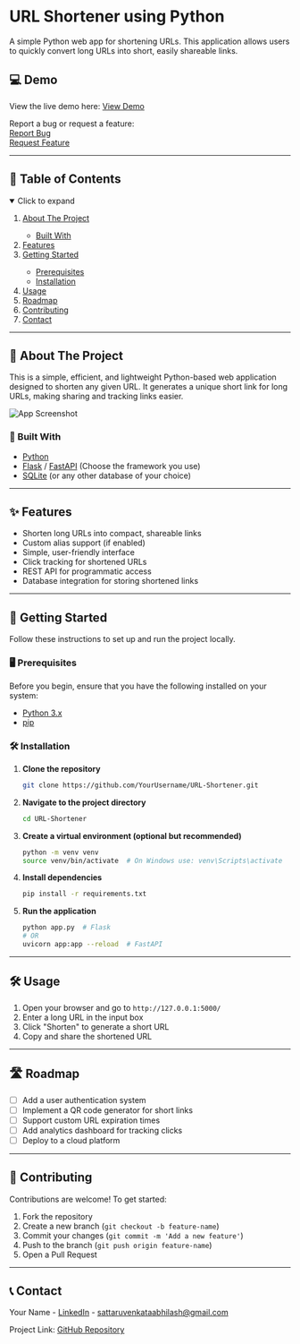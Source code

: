 # URL Shortener using Python

A simple Python web app for shortening URLs. This application allows users to quickly convert long URLs into short, easily shareable links.

## 💻 Demo
View the live demo here: [View Demo](https://github.com/YourUsername/URL-Shortener)

Report a bug or request a feature:  
[Report Bug](https://github.com/YourUsername/URL-Shortener/issues)  
[Request Feature](https://github.com/YourUsername/URL-Shortener/issues)

---

## 📑 Table of Contents

<details open="open">
  <summary>Click to expand</summary>
  <ol>
    <li><a href="#about-the-project">About The Project</a></li>
    <ul>
      <li><a href="#built-with">Built With</a></li>
    </ul>
    <li><a href="#features">Features</a></li>
    <li><a href="#getting-started">Getting Started</a></li>
    <ul>
      <li><a href="#prerequisites">Prerequisites</a></li>
      <li><a href="#installation">Installation</a></li>
    </ul>
    <li><a href="#usage">Usage</a></li>
    <li><a href="#roadmap">Roadmap</a></li>
    <li><a href="#contributing">Contributing</a></li>
    <li><a href="#contact">Contact</a></li>
  </ol>
</details>

---

## 📝 About The Project

This is a simple, efficient, and lightweight Python-based web application designed to shorten any given URL. It generates a unique short link for long URLs, making sharing and tracking links easier. 

![App Screenshot](./screenshots/ss1.png)

### 🔧 Built With
* [Python](https://www.python.org/)
* [Flask](https://flask.palletsprojects.com/) / [FastAPI](https://fastapi.tiangolo.com/) (Choose the framework you use)
* [SQLite](https://www.sqlite.org/) (or any other database of your choice)

---

## ✨ Features

- Shorten long URLs into compact, shareable links
- Custom alias support (if enabled)
- Simple, user-friendly interface
- Click tracking for shortened URLs
- REST API for programmatic access
- Database integration for storing shortened links

---

## 🚀 Getting Started

Follow these instructions to set up and run the project locally.

### 🖥️ Prerequisites

Before you begin, ensure that you have the following installed on your system:

* [Python 3.x](https://www.python.org/downloads/)
* [pip](https://pip.pypa.io/en/stable/installation/)

### 🛠️ Installation

1. **Clone the repository**
   ```sh
   git clone https://github.com/YourUsername/URL-Shortener.git
   ```
2. **Navigate to the project directory**
   ```sh
   cd URL-Shortener
   ```
3. **Create a virtual environment (optional but recommended)**
   ```sh
   python -m venv venv
   source venv/bin/activate  # On Windows use: venv\Scripts\activate
   ```
4. **Install dependencies**
   ```sh
   pip install -r requirements.txt
   ```
5. **Run the application**
   ```sh
   python app.py  # Flask
   # OR
   uvicorn app:app --reload  # FastAPI
   ```

---

## 🛠️ Usage

1. Open your browser and go to `http://127.0.0.1:5000/`
2. Enter a long URL in the input box
3. Click "Shorten" to generate a short URL
4. Copy and share the shortened URL

---

## 🛣️ Roadmap

- [ ] Add a user authentication system
- [ ] Implement a QR code generator for short links
- [ ] Support custom URL expiration times
- [ ] Add analytics dashboard for tracking clicks
- [ ] Deploy to a cloud platform

---

## 🤝 Contributing

Contributions are welcome! To get started:

1. Fork the repository
2. Create a new branch (`git checkout -b feature-name`)
3. Commit your changes (`git commit -m 'Add a new feature'`)
4. Push to the branch (`git push origin feature-name`)
5. Open a Pull Request

---

## 📞 Contact

Your Name - [LinkedIn](https://www.linkedin.com/in/svabhilash/) - sattaruvenkataabhilash@gmail.com

Project Link: [GitHub Repository](https://github.com/YourUsername/URL-Shortener)

